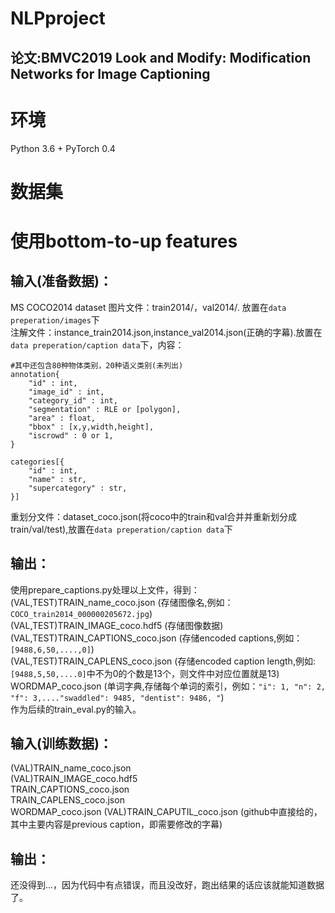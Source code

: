 # NLPproject
## 论文:BMVC2019 Look and Modify: Modification Networks for Image Captioning

# 环境
Python 3.6 + PyTorch 0.4 

# 数据集
# 使用bottom-to-up features
## 输入(准备数据)：
MS COCO2014 dataset 
图片文件：train2014/，val2014/. 放置在`data preperation/images`下 </br>
注解文件：instance_train2014.json,instance_val2014.json(正确的字幕).放置在`data preperation/caption data`下，内容：</br>
```
#其中还包含80种物体类别，20种语义类别(未列出)
annotation{
    "id" : int,
    "image_id" : int,
    "category_id" : int,
    "segmentation" : RLE or [polygon],
    "area" : float, 
    "bbox" : [x,y,width,height],
    "iscrowd" : 0 or 1,
}

categories[{
    "id" : int,
    "name" : str,
    "supercategory" : str,
}]
```
重划分文件：dataset_coco.json(将coco中的train和val合并并重新划分成train/val/test),放置在`data preperation/caption data`下</br>

## 输出：</br>
使用prepare_captions.py处理以上文件，得到：
(VAL,TEST)TRAIN_name_coco.json  (存储图像名,例如：`COCO_train2014_000000205672.jpg`) </br>
(VAL,TEST)TRAIN_IMAGE_coco.hdf5 (存储图像数据) </br>
(VAL,TEST)TRAIN_CAPTIONS_coco.json (存储encoded captions,例如：`[9488,6,50,....,0]`) </br>
(VAL,TEST)TRAIN_CAPLENS_coco.json (存储encoded caption length,例如:`[9488,5,50,....0]`中不为0的个数是13个，则文件中对应位置就是13) </br>
WORDMAP_coco.json (单词字典,存储每个单词的索引，例如：`"i": 1, "n": 2, "f": 3,...."swaddled": 9485, "dentist": 9486, "`) </br>
作为后续的train_eval.py的输入。</br>

## 输入(训练数据)：</br>
(VAL)TRAIN_name_coco.json </br>
(VAL)TRAIN_IMAGE_coco.hdf5 </br>
TRAIN_CAPTIONS_coco.json </br>
TRAIN_CAPLENS_coco.json </br>
WORDMAP_coco.json
(VAL)TRAIN_CAPUTIL_coco.json (github中直接给的，其中主要内容是previous caption，即需要修改的字幕) </br>
## 输出：</br>
还没得到...，因为代码中有点错误，而且没改好，跑出结果的话应该就能知道数据了。







